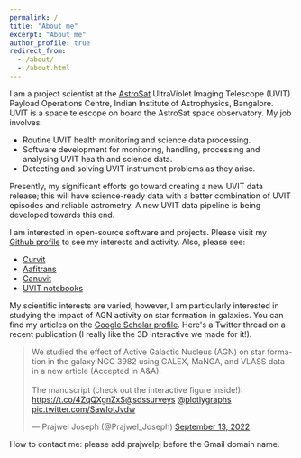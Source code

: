 ```yaml
---
permalink: /
title: "About me"
excerpt: "About me"
author_profile: true
redirect_from: 
  - /about/
  - /about.html
---
```


I am a project scientist at the <a href="https://en.wikipedia.org/wiki/AstroSat">AstroSat</a> UltraViolet Imaging Telescope (UVIT) Payload Operations Centre, Indian Institute of Astrophysics, Bangalore. UVIT is a space telescope on board the AstroSat space observatory. My job involves:
* Routine UVIT health monitoring and science data processing.
* Software development for monitoring, handling, processing and analysing UVIT health and science data. 
* Detecting and solving UVIT instrument problems as they arise. 

Presently, my significant efforts go toward creating a new UVIT data release; this will have science-ready data with a better combination of UVIT episodes and reliable astrometry. A new UVIT data pipeline is being developed towards this end.

I am interested in open-source software and projects. Please visit my <a href="https://github.com/prajwel">Github profile</a> to see my interests and activity. Also, please see: 
* <a href="https://github.com/prajwel/curvit">Curvit</a>
* <a href="https://github.com/prajwel/aafitrans">Aafitrans</a>
* <a href="https://github.com/prajwel/canuvit">Canuvit</a>
* <a href="https://github.com/prajwel/UVIT_notebooks">UVIT notebooks</a>


My scientific interests are varied; however, I am particularly interested in studying the impact of AGN activity on star formation in galaxies. You can find my articles on the <a href="https://scholar.google.co.in/citations?user=zSnUDggAAAAJ&hl=en">Google Scholar profile</a>. Here's a Twitter thread on a recent publication (I really like the 3D interactive we made for it!). 

<blockquote class="twitter-tweet"><p lang="en" dir="ltr">We studied the effect of Active Galactic Nucleus (AGN) on star formation in the galaxy NGC 3982 using GALEX, MaNGA, and VLASS data in a new article (Accepted in A&amp;A).<br><br>The manuscript (check out the interactive figure inside!): <a href="https://t.co/4ZqQXgnZxS">https://t.co/4ZqQXgnZxS</a><a href="https://twitter.com/sdssurveys?ref_src=twsrc%5Etfw">@sdssurveys</a> <a href="https://twitter.com/plotlygraphs?ref_src=twsrc%5Etfw">@plotlygraphs</a> <a href="https://t.co/SawIotJvdw">pic.twitter.com/SawIotJvdw</a></p>&mdash; Prajwel Joseph (@Prajwel_Joseph) <a href="https://twitter.com/Prajwel_Joseph/status/1569528979098583040?ref_src=twsrc%5Etfw">September 13, 2022</a></blockquote> <script async src="https://platform.twitter.com/widgets.js" charset="utf-8"></script> 


How to contact me: please add prajwelpj before the Gmail domain name.  




